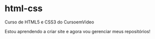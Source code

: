 # html-css
Curso de HTML5 e CSS3 do CursoemVideo

Estou aprendendo a criar site e agora vou gerenciar meus repositórios!

